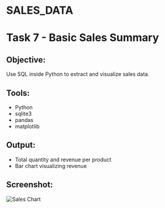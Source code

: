 # SALES_DATA
# Task 7 - Basic Sales Summary

## Objective:
Use SQL inside Python to extract and visualize sales data.

## Tools:
- Python
- sqlite3
- pandas
- matplotlib

## Output:
- Total quantity and revenue per product
- Bar chart visualizing revenue

## Screenshot:
![Sales Chart](sales_chart.png)
